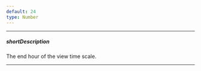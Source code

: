 ```yaml
---
default: 24
type: Number
---
```

---
##### shortDescription
The end hour of the view time scale.

---
